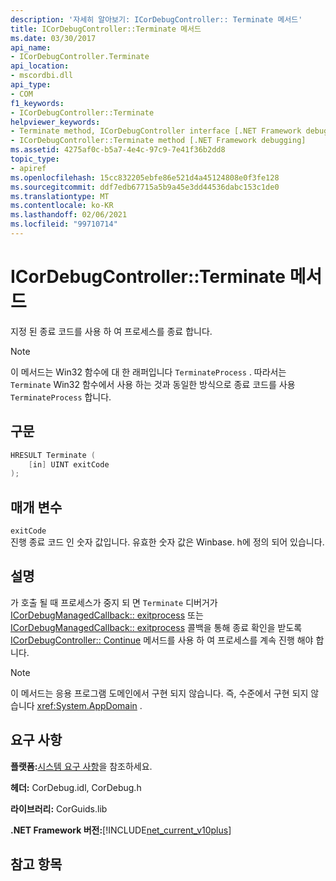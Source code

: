 ```yaml
---
description: '자세히 알아보기: ICorDebugController:: Terminate 메서드'
title: ICorDebugController::Terminate 메서드
ms.date: 03/30/2017
api_name:
- ICorDebugController.Terminate
api_location:
- mscordbi.dll
api_type:
- COM
f1_keywords:
- ICorDebugController::Terminate
helpviewer_keywords:
- Terminate method, ICorDebugController interface [.NET Framework debugging]
- ICorDebugController::Terminate method [.NET Framework debugging]
ms.assetid: 4275af0c-b5a7-4e4c-97c9-7e41f36b2dd8
topic_type:
- apiref
ms.openlocfilehash: 15cc832205ebfe86e521d4a45124808e0f3fe128
ms.sourcegitcommit: ddf7edb67715a5b9a45e3dd44536dabc153c1de0
ms.translationtype: MT
ms.contentlocale: ko-KR
ms.lasthandoff: 02/06/2021
ms.locfileid: "99710714"
---
```

# <a name="icordebugcontrollerterminate-method"></a>ICorDebugController::Terminate 메서드

지정 된 종료 코드를 사용 하 여 프로세스를 종료 합니다.  
  
> [!NOTE]
> 이 메서드는 Win32 함수에 대 한 래퍼입니다 `TerminateProcess` . 따라서는 `Terminate` Win32 함수에서 사용 하는 것과 동일한 방식으로 종료 코드를 사용 `TerminateProcess` 합니다.  
  
## <a name="syntax"></a>구문  
  
```cpp  
HRESULT Terminate (  
    [in] UINT exitCode  
);  
```  
  
## <a name="parameters"></a>매개 변수  

 `exitCode`  
 진행 종료 코드 인 숫자 값입니다. 유효한 숫자 값은 Winbase. h에 정의 되어 있습니다.  
  
## <a name="remarks"></a>설명  

 가 호출 될 때 프로세스가 중지 되 면 `Terminate` 디버거가 [ICorDebugManagedCallback:: exitprocess](icordebugmanagedcallback-exitprocess-method.md) 또는 [ICorDebugManagedCallback:: exitprocess](icordebugmanagedcallback-exitappdomain-method.md) 콜백을 통해 종료 확인을 받도록 [ICorDebugController:: Continue](icordebugcontroller-continue-method.md) 메서드를 사용 하 여 프로세스를 계속 진행 해야 합니다.  
  
> [!NOTE]
> 이 메서드는 응용 프로그램 도메인에서 구현 되지 않습니다. 즉, 수준에서 구현 되지 않습니다 <xref:System.AppDomain> .  
  
## <a name="requirements"></a>요구 사항  

 **플랫폼:**[시스템 요구 사항](../../get-started/system-requirements.md)을 참조하세요.  
  
 **헤더:** CorDebug.idl, CorDebug.h  
  
 **라이브러리:** CorGuids.lib  
  
 **.NET Framework 버전:**[!INCLUDE[net_current_v10plus](../../../../includes/net-current-v10plus-md.md)]  
  
## <a name="see-also"></a>참고 항목
